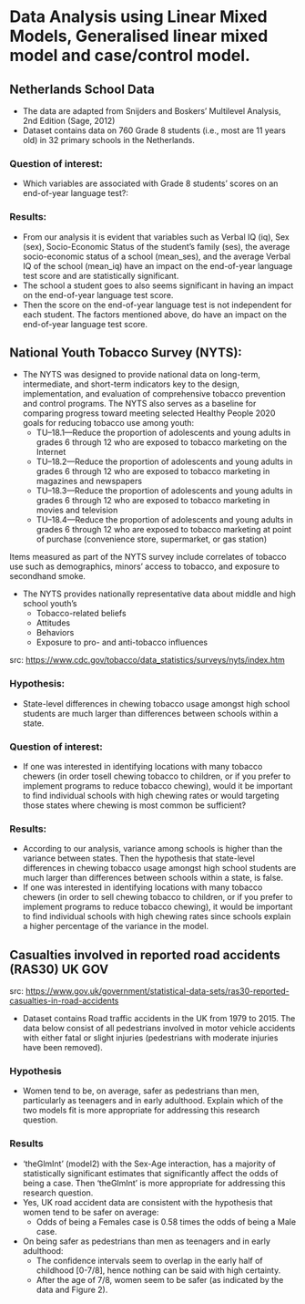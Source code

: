 # Data Analysis using Linear Mixed Models, Generalised linear mixed model and case/control model. 

## Netherlands School Data
* The data are adapted from Snijders and Boskers’ Multilevel Analysis, 2nd Edition (Sage, 2012)
* Dataset contains data on 760 Grade 8 students (i.e., most are 11 years old) in 32 primary schools in the Netherlands.


### Question of interest: 
* Which variables are associated with Grade 8 students’ scores on an end-of-year language test?: 


### Results:

* From our analysis it is evident that variables such as Verbal IQ (iq), Sex (sex), Socio-Economic Status of the student’s family (ses), the average socio-economic status of a school (mean_ses), and the average Verbal IQ of the school (mean_iq) have an impact on the end-of-year language test score and are statistically significant.
* The school a student goes to also seems significant in having an impact on the end-of-year language test score.
* Then the score on the end-of-year language test is not independent for each student. The factors mentioned above, do have an impact on the end-of-year language test score.


## National Youth Tobacco Survey (NYTS):

* The NYTS was designed to provide national data on long-term, intermediate, and short-term indicators key to the design, implementation, and evaluation of comprehensive tobacco prevention and control programs. The NYTS also serves as a baseline for comparing progress toward meeting selected Healthy People 2020 goals for reducing tobacco use among youth:
  * TU–18.1—Reduce the proportion of adolescents and young adults in grades 6 through 12 who are exposed to tobacco marketing on the Internet
  * TU–18.2—Reduce the proportion of adolescents and young adults in grades 6 through 12 who are exposed to tobacco marketing in magazines and newspapers
  * TU–18.3—Reduce the proportion of adolescents and young adults in grades 6 through 12 who are exposed to tobacco marketing in movies and television
  * TU–18.4—Reduce the proportion of adolescents and young adults in grades 6 through 12 who are exposed to tobacco marketing at point of purchase (convenience store, supermarket, or gas station)

Items measured as part of the NYTS survey include correlates of tobacco use such as demographics, minors’ access to tobacco, and exposure to secondhand smoke.

- The NYTS provides nationally representative data about middle and high school youth’s
  - Tobacco-related beliefs
  - Attitudes
  - Behaviors
  - Exposure to pro- and anti-tobacco influences
 
 src: https://www.cdc.gov/tobacco/data_statistics/surveys/nyts/index.htm


### Hypothesis:
* State-level differences in chewing tobacco usage amongst high school students are much larger than differences between schools within a state. 


### Question of interest:
* If one was interested in identifying locations with many tobacco chewers (in order tosell chewing tobacco to children, or if you prefer to implement programs to reduce tobacco chewing), would it be important to find individual schools with high chewing rates or would targeting those states where chewing is most common be sufficient?


### Results:
* According to our analysis, variance among schools is higher than the variance between states. Then the hypothesis that state-level differences in chewing tobacco usage amongst high school students are much larger than differences between schools within a state, is false.
* If one was interested in identifying locations with many tobacco chewers (in order to sell chewing tobacco to children, or if you prefer to implement programs to reduce tobacco chewing), it would be important to find individual schools with high chewing rates since schools explain a higher percentage of the variance in the model.

## Casualties involved in reported road accidents (RAS30) UK GOV
src: https://www.gov.uk/government/statistical-data-sets/ras30-reported-casualties-in-road-accidents

* Dataset contains Road traffic accidents in the UK from 1979 to 2015. The data below consist of all pedestrians involved in motor vehicle accidents with either fatal or slight injuries (pedestrians with moderate injuries have been removed).

### Hypothesis
* Women tend to be, on average, safer as pedestrians than men, particularly as teenagers and in early adulthood. Explain which of the two models fit is more appropriate for addressing this research question.

### Results
* ‘theGlmInt’ (model2) with the Sex-Age interaction, has a majority of statistically significant estimates that significantly affect the odds of being a case. Then ‘theGlmInt’ is more appropriate for addressing this research question.
* Yes, UK road accident data are consistent with the hypothesis that women tend to be safer on average: 
  * Odds of being a Females case is 0.58 times the odds of being a Male case.
* On being safer as pedestrians than men as teenagers and in early adulthood:
  * The confidence intervals seem to overlap in the early half of childhood [0-7/8], hence nothing can be said with high certainty.
  * After the age of 7/8, women seem to be safer (as indicated by the data and Figure 2).
  
